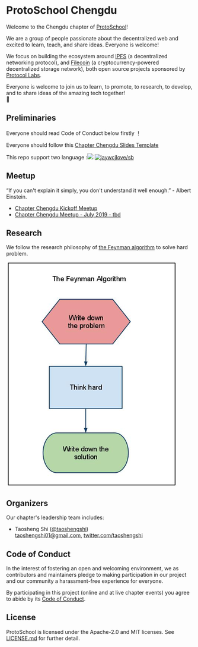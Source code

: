 # ProtoSchool Chengdu

Welcome to the Chengdu chapter of [ProtoSchool](https://proto.school)!

We are a group of people passionate about the decentralized web and excited to learn, teach, and share ideas. Everyone is welcome!

We focus on building the ecosystem around [IPFS](https://ipfs.io/) (a decentralized networking protocol), and [Filecoin](https://filecoin.io/) (a cryptocurrency-powered decentralized storage network), both open source projects sponsored by [Protocol Labs](https://protocol.ai/).

Everyone is welcome to join us to learn, to promote, to research, to develop, and to share ideas of the amazing tech together!   
:raised_hands:

## Preliminaries

Everyone should read Code of Conduct below firstly ！

Everyone should follow this [Chapter Chengdu Slides Template](./meetup/chapterchengdu_template.pptx)

This repo support two language :[![](https://img.shields.io/badge/Lang-English-blue.svg)](README.md)  [![jaywcjlove/sb](https://jaywcjlove.github.io/sb/lang/chinese.svg)](README-zh.md)   

## Meetup

 “If you can't explain it simply, you don't understand it well enough.” - Albert Einstein.

* [Chapter Chengdu Kickoff Meetup](https://github.com/ProtoSchool/chengdu/issues/6)
* [Chapter Chengdu Meetup - July 2019 - tbd]()
 
## Research
We follow the research philosophy of [the Feynman algorithm](http://wiki.c2.com/?FeynmanAlgorithm) to solve hard problem. 

![research and engineering](./research/pictures/the-feynman-algorithm.jpg)  



## Organizers

Our chapter's leadership team includes:
* Taosheng Shi ([@taoshengshi](https://github.com/taoshengshi))   
   [taoshengshi01@gmail.com](taoshengshi01@gmail.com), [twitter.com/taoshengshi](twitter.com/taoshengshi)
   

## Code of Conduct

In the interest of fostering an open and welcoming environment, we as
contributors and maintainers pledge to making participation in our project and
our community a harassment-free experience for everyone.

By participating in this project (online and at live chapter events) you agree to abide by its [Code of Conduct](./CODE_OF_CONDUCT.md).

## License

ProtoSchool is licensed under the Apache-2.0 and MIT licenses. See [LICENSE.md](https://github.com/protoschool/seattle/blob/master/LICENSE.md) for further detail.

